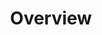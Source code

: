 ---
layout: overview
id: overview
nav: true
nav-order: 1
title: Overview
intro: The snow-capped peaks of the Swiss Alps provide a winter-sports paradise, making Switzerland a premiere destination for hurtling down white-powder pistes.

banner:
  content: >
    <div class="width width--xl">
      <img class="" src="{{site.img}}/title.svg" alt="{{site.title}}">
    </div>
---